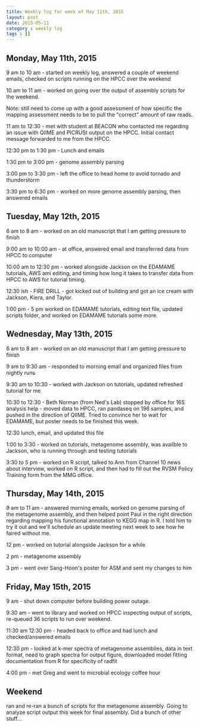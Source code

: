 ```yaml
---
title: Weekly log for week of May 11th, 2015
layout: post
date: 2015-05-11
category : weekly log
tags : []
---
```


## Monday, May 11th, 2015

9 am to 10 am - started on weekly log, answered a couple of weekend emails, checked on scripts running on the HPCC over the weekend

10 am to 11 am - worked on going over the output of assembly scripts for the weekend.  

  Note: still need to come up with a good assessment of how specific the mapping assessment needs to be to pull the "correct" amount of raw reads.

11 am to 12:30 - met with student at BEACON who contacted me regarding an issue with QIIME and PICRUSt output on the HPCC.  Initial contact message forwarded to me from the HPCC.

12:30 pm to 1:30 pm - Lunch and emails

1:30 pm to 3:00 pm - genome assembly parsing

3:00 pm to 3:30 pm - left the office to head home to avoid tornado and thunderstorm

3:30 pm to 6:30 pm - worked on more genome assembly parsing, then answered emails

## Tuesday, May 12th, 2015

6 am to 8 am - worked on an old manuscript that I am getting pressure to finish

9:00 am to 10:00 am - at office, answered email and transferred data from HPCC to computer

10:00 am to 12:30 pm - worked alongside Jackson on the EDAMAME tutorials, AWS ami editing, and timing how long it takes to transfer data from HPCC to AWS for tutorial timing.

12:30 ish - FIRE DRILL - got kicked out of building and got an ice cream with Jackson, Kiera, and Taylor.

1:00 pm - 5 pm worked on EDAMAME tutorials, editing text file, updated scripts folder, and worked on EDAMAME tutorials some more.

## Wednesday, May 13th, 2015

6 am to 8 am - worked on an old manuscript that I am getting pressure to finish

9 am to 9:30 am - responded to morning email and organized files from nightly runs

9:30 am to 10:30 - worked with Jackson on tutorials, updated refreshed tutorial for me

10:30 to 12:30 - Beth Norman (from Ned's Lab) stopped by office for 16S analysis help - moved data to HPCC, ran pandaseq on 196 samples, and pushed in the direction of QIIME.  Tried to convince her to wait for EDAMAME, but poster needs to be finished this week.

12:30 lunch, email, and updated this file

1:00 to 3:30 - worked on tutorials, metagenome assembly, was availble to Jackson, who is running through and testing tutorials

3:30 to 5 pm - worked on R script, talked to Ann from Channel 10 news about interview, worked on R script, and then had to fill out the RVSM Policy Training form from the MMG office.

## Thursday, May 14th, 2015

9 am to 11 am - answered morning emails, worked on genome parsing of the metagenome assembly, and then helped point Paul in the right direction regarding mapping his functional annotation to KEGG map in R.  I told him to try it out and we'll schedule an update meeting next week to see how he faired without me.

12 pm - worked on tutorial alongside Jackson for a while

2 pm - metagenome assembly 

3 pm - went over Sang-Hoon's poster for ASM and sent my changes to him

## Friday, May 15th, 2015

9 am - shut down computer before building power outage.

9:30 am - went to library and worked on HPCC inspecting output of scripts, re-queued 36 scripts to run over weekend.

11:30 am 12:30 pm - headed back to office and had lunch and checked/answered emails

12:30 pm - looked at k-mer spectra of metagenome assemblies, data in text format, need to graph spectra for output figure, downloaded model fitting documentation from R for specificity of radfit

4:00 pm - met Greg and went to microbial ecology coffee hour

## Weekend

ran and re-ran a bunch of scripts for the metagenome assembly.  Going to analyze script output this week for final assembly.  Did a bunch of other stuff...
